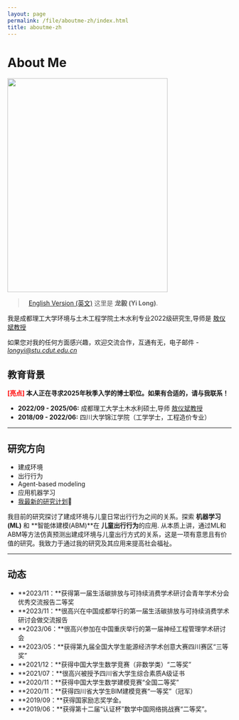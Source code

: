 ```yaml
---
layout: page
permalink: /file/aboutme-zh/index.html
title: aboutme-zh
---
```


# About Me 

<img src="https://longyistar.github.io/longyi.jpg" class="floatpic" width="360" height="480">

> &nbsp; [English Version (英文)](https://longyistar.github.io/index/)
这里是 **龙毅 (Yi Long)**.

我是成都理工大学环境与土木工程学院土木水利专业2022级研究生,导师是 [敖仪斌教授](https://hgycg.cdut.edu.cn/teacher/10201402305)

如果您对我的任何方面感兴趣，欢迎交流合作，互通有无，电子邮件 - *longyi@stu.cdut.edu.cn*

## 教育背景

**<font color='red'>[亮点]</font> 本人正在寻求2025年秋季入学的博士职位。如果有合适的，请与我联系！**

- **2022/09 - 2025/06:** 成都理工大学土木水利硕士,导师 [敖仪斌教授](https://hgycg.cdut.edu.cn/teacher/10201402305)
- **2018/09 - 2022/06:** 四川大学锦江学院（工学学士，工程造价专业）


---

## 研究方向

- 建成环境
- 出行行为
- Agent-based modeling
- 应用机器学习
- [我最新的研究计划](https://longyistar.github.io/file/.pdf)🔗

我目前的研究探讨了建成环境与儿童日常出行行为之间的关系。探索 **机器学习 (ML)** 和 **智能体建模(ABM)**在 **儿童出行行为**的应用. 从本质上讲，通过ML和ABM等方法仿真预测出建成环境与儿童出行方式的关系，这是一项有意思且有价值的研究。我致力于通过我的研究及其应用来提高社会福祉。

---

## 动态

- **2023/11：**获得第一届生活碳排放与可持续消费学术研讨会青年学术分会优秀交流报告二等奖
- **2023/11：**很高兴在中国成都举行的第一届生活碳排放与可持续消费学术研讨会做交流报告
- **2023/06：**很高兴参加在中国重庆举行的第一届神经工程管理学术研讨会
- **2023/05：**获得第九届全国大学生能源经济学术创意大赛四川赛区“三等奖”
- **2021/12：**获得中国大学生数学竞赛（非数学类）“二等奖”
- **2021/07：**很高兴被授予四川省大学生综合素质A级证书
- **2020/11：**获得中国大学生数学建模竞赛“全国二等奖”
- **2020/11：**获得四川省大学生BIM建模竞赛“一等奖”（冠军）
- **2019/09：**获得国家励志奖学金。
- **2019/06：**获得第十二届“认证杯”数学中国网络挑战赛“二等奖”。
